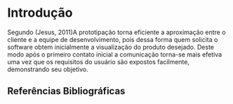 # Introdução

Segundo (Jesus, 2011)A prototipação torna eficiente a aproximação entre o cliente e a equipe de desenvolvimento, pois dessa forma quem solicita o software obtem inicialmente a visualização do produto desejado. Deste modo após o primeiro contato inicial a comunicação torna-se mais efetiva uma vez que os requisitos do usuário são expostos facilmente, demonstrando seu objetivo.


## Referências Bibliográficas
